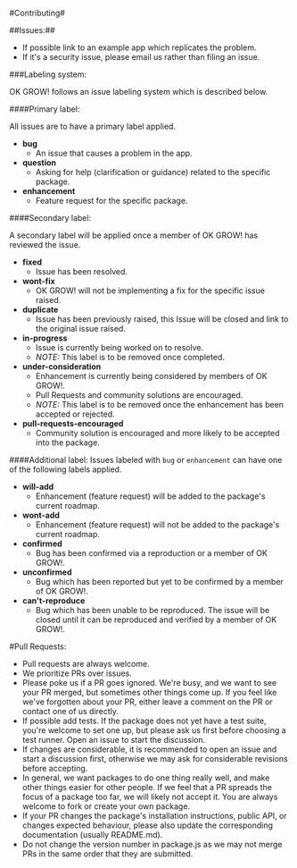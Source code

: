 
#Contributing#

##Issues:##

 * If possible link to an example app which replicates the problem.
 * If it's a security issue, please email us rather than filing an issue.

###Labeling system:

OK GROW! follows an issue labeling system which is described below.

####Primary label:

All issues are to have a primary label applied.

* **bug**
  * An issue that causes a problem in the app.
* **question**
  * Asking for help (clarification or guidance) related to the specific package.
* **enhancement**
  * Feature request for the specific package.

####Secondary label:

A secondary label will be applied once a member of OK GROW! has reviewed the issue.

* **fixed**
  * Issue has been resolved.
* **wont-fix**
  * OK GROW! will not be implementing a fix for the specific issue raised.
* **duplicate**
  * Issue has been previously raised, this Issue will be closed and link to the original issue raised.
* **in-progress**
  * Issue is currently being worked on to resolve.
  * *NOTE:* This label is to be removed once completed.
* **under-consideration**
  * Enhancement is currently being considered by members of OK GROW!.
  * Pull Requests and community solutions are encouraged.
  * *NOTE:* This label is to be removed once the enhancement has been accepted or rejected.
* **pull-requests-encouraged**
  * Community solution is encouraged and more likely to be accepted into the package.

####Additional label:
Issues labeled with `bug` or `enhancement` can have one of the following labels applied.

* **will-add**
  * Enhancement (feature request) will be added to the package's current roadmap.
* **wont-add**
  * Enhancement (feature request) will not be added to the package's current roadmap.
* **confirmed**
  * Bug has been confirmed via a reproduction or a member of OK GROW!.
* **unconfirmed**
  * Bug which has been reported but yet to be confirmed by a member of OK GROW!.
* **can't-reproduce**
  * Bug which has been unable to be reproduced. The issue will be closed until it can be reproduced and verified by a member of OK GROW!.



#Pull Requests:

 * Pull requests are always welcome.
 * We prioritize PRs over issues.
 * Please poke us if a PR goes ignored. We're busy, and we want to see your PR merged, but sometimes other things come up. If you feel like we've forgotten about your PR, either leave a comment on the PR or contact one of us directly.
 * If possible add tests. If the package does not yet have a test suite, you're welcome to set one up, but please ask us first before choosing a test runner. Open an issue to start the discussion.
 * If changes are considerable, it is recommended to open an issue and start a discussion first, otherwise we may ask for considerable revisions before accepting.
 * In general, we want packages to do one thing really well, and make other things easier for other people. If we feel that a PR spreads the focus of a package too far, we will likely not accept it. You are always welcome to fork or create your own package.
 * If your PR changes the package's installation instructions, public API, or changes expected behaviour, please also update the corresponding documentation (usually README.md).
 * Do not change the version number in package.js as we may not merge PRs in the same order that they are submitted.
